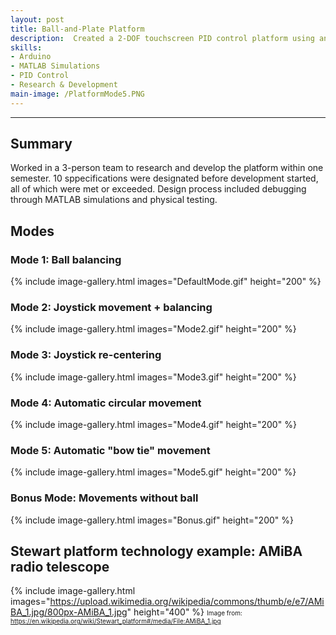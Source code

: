 ```yaml
---
layout: post
title: Ball-and-Plate Platform
description:  Created a 2-DOF touchscreen PID control platform using an Arduino UNO to autonomously center a metal ball. Compatibility was added for a handheld controller, allowing modes to be switched for pre-programmed movement patterns and manual joystick control within a $150 budget.
skills: 
- Arduino
- MATLAB Simulations
- PID Control
- Research & Development
main-image: /PlatformMode5.PNG 
---
```


---
## Summary


Worked in a 3-person team to research and develop the platform within one semester. 10 sppecifications were designated before development started, all of which were met or exceeded. Design process included debugging through MATLAB simulations and physical testing.


## Modes

### Mode 1: Ball balancing

{% include image-gallery.html images="DefaultMode.gif" height="200" %}
<br>
### Mode 2: Joystick movement + balancing

{% include image-gallery.html images="Mode2.gif" height="200" %}
<br>
### Mode 3: Joystick re-centering

{% include image-gallery.html images="Mode3.gif" height="200" %}
<br>
### Mode 4: Automatic circular movement

{% include image-gallery.html images="Mode4.gif" height="200" %}
<br>
### Mode 5: Automatic "bow tie" movement

{% include image-gallery.html images="Mode5.gif" height="200" %}
<br>
### Bonus Mode: Movements without ball

{% include image-gallery.html images="Bonus.gif" height="200" %}
<br>
## Stewart platform technology example: AMiBA radio telescope

{% include image-gallery.html images="https://upload.wikimedia.org/wikipedia/commons/thumb/e/e7/AMiBA_1.jpg/800px-AMiBA_1.jpg" height="400" %}
<span style="font-size: 10px">Image from: https://en.wikipedia.org/wiki/Stewart_platform#/media/File:AMiBA_1.jpg</span>  
